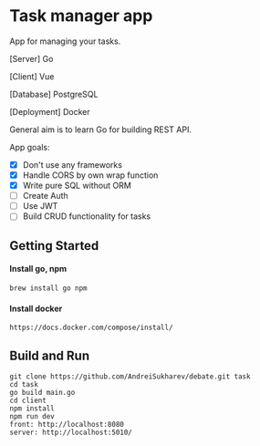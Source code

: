 # Task manager app
App for managing your tasks.

[Server] Go

[Client] Vue

[Database] PostgreSQL

[Deployment] Docker

General aim is to learn Go for building REST API.

App goals:
- [x] Don't use any frameworks 
- [x] Handle CORS by own wrap function 
- [x] Write pure SQL without ORM
- [ ] Create Auth
- [ ] Use JWT
- [ ] Build CRUD functionality for tasks

## Getting Started

#### Install go, npm
```
brew install go npm
```

#### Install docker

```
https://docs.docker.com/compose/install/
```

## Build and Run

```
git clone https://github.com/AndreiSukharev/debate.git task
cd task
go build main.go
cd client
npm install
npm run dev
front: http://localhost:8080
server: http://localhost:5010/ 
```

